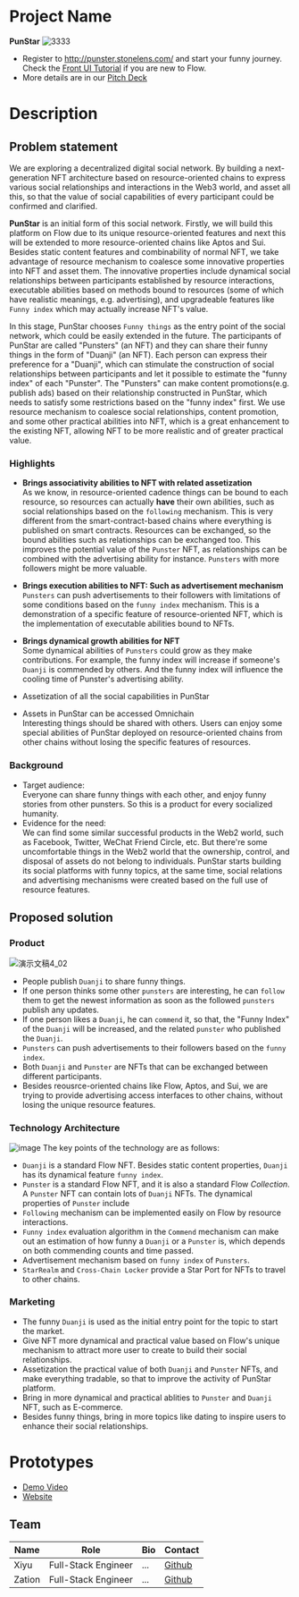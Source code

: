 # Project Name
**PunStar**
![3333](https://user-images.githubusercontent.com/83746881/180390840-091e029d-2577-4c30-9c52-0ffb00dd1336.png)

* Register to http://punster.stonelens.com/ and start your funny journey. Check the [Front UI Tutorial](./Front%20UI%20Tutorial.md) if you are new to Flow.
* More details are in our [Pitch Deck](https://github.com/xiyu1984/web3jam-2022-summer/blob/main/submissions/issue-5/docs/PunStar(v0.0.1).ppt.pdf)

# Description
## Problem statement
We are exploring a decentralized digital social network. By building a next-generation NFT architecture based on resource-oriented chains to express various social relationships and interactions in the Web3 world, and asset all this, so that the value of social capabilities of every participant could be confirmed and clarified.  

**PunStar** is an initial form of this social network. Firstly, we will build this platform on Flow due to its unique resource-oriented features and next this will be extended to more resource-oriented chains like Aptos and Sui. Besides static content features and combinability of normal NFT, we take advantage of resource mechanism to coalesce some innovative properties into NFT and asset them. The innovative properties include dynamical social relationships between participants established by resource interactions, executable abilities based on methods bound to resources (some of which have realistic meanings, e.g. advertising), and upgradeable features like `Funny index` which may actually increase NFT's value.  

In this stage, PunStar chooses `Funny things` as the entry point of the social network, which could be easily extended in the future. The participants of PunStar are called "Punsters" (an NFT) and they can share their funny things in the form of "Duanji" (an NFT). Each person can express their preference for a "Duanji", which can stimulate the construction of social relationships between participants and let it possible to estimate the "funny index" of each "Punster". The "Punsters" can make content promotions(e.g. publish ads) based on their relationship constructed in PunStar, which needs to satisfy some restrictions based on the "funny index" first. We use resource mechanism to coalesce social relationships, content promotion, and some other practical abilities into NFT, which is a great enhancement to the existing NFT, allowing NFT to be more realistic and of greater practical value.

### Highlights
* **Brings associativity abilities to NFT with related assetization**  
As we know, in resource-oriented cadence things can be bound to each resource, so resources can actually **have** their own abilities, such as social relationships based on the `following` mechanism. This is very different from the smart-contract-based chains where everything is published on smart contracts. Resources can be exchanged, so the bound abilities such as relationships can be exchanged too. This improves the potential value of the `Punster` NFT, as relationships can be combined with the advertising ability for instance. `Punsters` with more followers might be more valuable. 

* **Brings execution abilities to NFT: Such as advertisement mechanism**   
`Punsters` can push advertisements to their followers with limitations of some conditions based on the `funny index` mechanism. This is a demonstration of a specific feature of resource-oriented NFT, which is the implementation of executable abilities bound to NFTs. 

* **Brings dynamical growth abilities for NFT**   
Some dynamical abilities of `Punsters` could grow as they make contributions. For example, the funny index will increase if someone's `Duanji` is commended by others. And the funny index will influence the cooling time of Punster's advertising ability.

* Assetization of all the social capabilities in PunStar

* Assets in PunStar can be accessed Omnichain  
Interesting things should be shared with others. Users can enjoy some special abilities of PunStar deployed on resource-oriented chains from other chains without losing the specific features of resources.

### Background
- Target audience:  
Everyone can share funny things with each other, and enjoy funny stories from other punsters. So this is a product for every socialized humanity.    
- Evidence for the need:  
We can find some similar successful products in the Web2 world, such as Facebook, Twitter, WeChat Friend Circle, etc. But there're some uncomfortable things in the Web2 world that the ownership, control, and disposal of assets do not belong to individuals. PunStar starts building its social platforms with funny topics, at the same time, social relations and advertising mechanisms were created based on the full use of resource features.  

## Proposed solution
### Product  
![演示文稿4_02](https://user-images.githubusercontent.com/83746881/180390775-08bf330d-44a3-45a5-b951-808a6af7ea03.jpg)
* People publish `Duanji` to share funny things.
* If one person thinks some other `punsters` are interesting, he can `follow` them to get the newest information as soon as the followed `punsters` publish any updates.  
* If one person likes a `Duanji`, he can `commend` it, so that, the "Funny Index" of the `Duanji` will be increased, and the related `punster` who published the `Duanji`.
* `Punsters` can push advertisements to their followers based on the `funny index`.
* Both `Duanji` and `Punster` are NFTs that can be exchanged between different participants.
* Besides reousrce-oriented chains like Flow, Aptos, and Sui, we are trying to provide advertising access interfaces to other chains, without losing the unique resource features.

### Technology Architecture
![image](https://user-images.githubusercontent.com/83746881/183852679-d1d23c57-f84f-43c8-afc4-9d31343780f6.png)
The key points of the technology are as follows:  
* `Duanji` is a standard Flow NFT. Besides static content properties, `Duanji` has its dynamical feature `funny index`.
* `Punster` is a standard Flow NFT, and it is also a standard Flow *Collection*. A `Punster` NFT can contain lots of `Duanji` NFTs. The dynamical properties of `Punster` include  
* `Following` mechanism can be implemented easily on Flow by resource interactions. 
* `Funny index` evaluation algorithm in the `Commend` mechanism can make out an estimation of how funny a `Duanji` or a `Punster` is, which depends on both commending counts and time passed.
* Advertisement mechanism based on `funny index` of `Punsters`.
* `StarRealm` and `Cross-Chain Locker` provide a Star Port for NFTs to travel to other chains.

### Marketing
* The funny `Duanji` is used as the initial entry point for the topic to start the market.
* Give NFT more dynamical and practical value based on Flow's unique mechanism to attract more user to create to build their social relationships.
* Assetization the practical value of both `Duanji` and `Punster` NFTs, and make everything tradable, so that to improve the activity of PunStar platform.
* Bring in more dynamical and practical ablities to `Punster` and `Duanji` NFT, such as E-commerce.
* Besides funny things, bring in more topics like dating to inspire users to enhance their social relationships.

# Prototypes
* [Demo Video](https://punstar.oss-cn-hangzhou.aliyuncs.com/PunStar%20Demo.mp4)
* [Website](http://punster.stonelens.com/)


## Team

| Name | Role     | Bio | Contact     |
| ---- | ------------------- | --- | ----------------------- |
| Xiyu | Full-Stack Engineer | ... | [Github](https://github.com/xiyu1984)  |
| Zation | Full-Stack Engineer | ... | [Github](https://github.com/xiyu1984)  |
